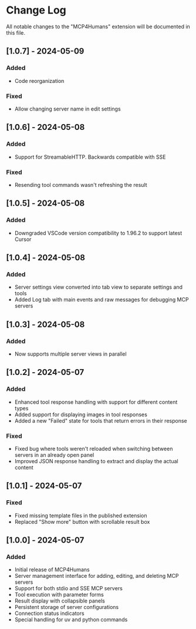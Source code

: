 # Change Log

All notable changes to the "MCP4Humans" extension will be documented in this file.

## [1.0.7] - 2024-05-09

### Added

- Code reorganization

### Fixed

- Allow changing server name in edit settings

## [1.0.6] - 2024-05-08

### Added

- Support for StreamableHTTP. Backwards compatible with SSE

### Fixed

- Resending tool commands wasn't refreshing the result

## [1.0.5] - 2024-05-08

### Added

- Downgraded VSCode version compatibility to 1.96.2 to support latest Cursor

## [1.0.4] - 2024-05-08

### Added

- Server settings view converted into tab view to separate settings and tools
- Added Log tab with main events and raw messages for debugging MCP servers

## [1.0.3] - 2024-05-08

### Added

- Now supports multiple server views in parallel

## [1.0.2] - 2024-05-07

### Added

- Enhanced tool response handling with support for different content types
- Added support for displaying images in tool responses
- Added a new "Failed" state for tools that return errors in their response

### Fixed

- Fixed bug where tools weren't reloaded when switching between servers in an already open panel
- Improved JSON response handling to extract and display the actual content

## [1.0.1] - 2024-05-07

### Fixed

- Fixed missing template files in the published extension
- Replaced "Show more" button with scrollable result box

## [1.0.0] - 2024-05-07

### Added

- Initial release of MCP4Humans
- Server management interface for adding, editing, and deleting MCP servers
- Support for both stdio and SSE MCP servers
- Tool execution with parameter forms
- Result display with collapsible panels
- Persistent storage of server configurations
- Connection status indicators
- Special handling for uv and python commands
